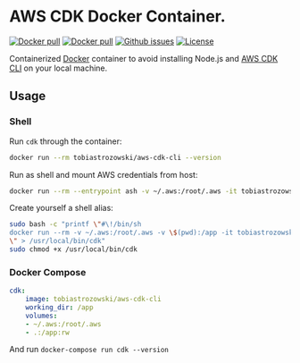 # AWS CDK Docker Container.

[![Docker pull](https://img.shields.io/docker/pulls/tobiastrozowski/aws-cdk-cli.svg)](https://hub.docker.com/r/tobiastrozowski/aws-cdk-cli/) [![Docker pull](https://img.shields.io/docker/stars/tobiastrozowski/aws-cdk-cli.svg)](https://hub.docker.com/r/tobiastrozowski/aws-cdk-cli/) [![Github issues](https://img.shields.io/github/issues-raw/tobias-trozowski/docker-aws-cdk-cli.svg)](https://github.com/tobias-trozowski/docker-aws-cdk-cli/issues) [![License](https://img.shields.io/github/license/tobias-trozowski/docker-aws-cdk-cli)](https://github.com/tobias-trozowski/docker-aws-cdk-cli/blob/master/LICENSE.md)

Containerized [Docker](https://www.docker.com) container to avoid installing Node.js and [AWS CDK CLI](https://docs.aws.amazon.com/cdk/latest/guide/cli.html) on your local machine.

## Usage

### Shell
Run `cdk` through the container:
```sh
docker run --rm tobiastrozowski/aws-cdk-cli --version
```

Run as shell and mount AWS credentials from host:
```sh
docker run --rm --entrypoint ash -v ~/.aws:/root/.aws -it tobiastrozowski/aws-cdk-cli:2.105.0
```

Create yourself a shell alias:
```sh
sudo bash -c "printf \"#\!/bin/sh
docker run --rm -v ~/.aws:/root/.aws -v \$(pwd):/app -it tobiastrozowski/aws-cdk-cli \\\$@
\" > /usr/local/bin/cdk"
sudo chmod +x /usr/local/bin/cdk
```
### Docker Compose
```yaml
cdk:
    image: tobiastrozowski/aws-cdk-cli
    working_dir: /app
    volumes:
    - ~/.aws:/root/.aws
    - .:/app:rw
```

And run `docker-compose run cdk --version`
